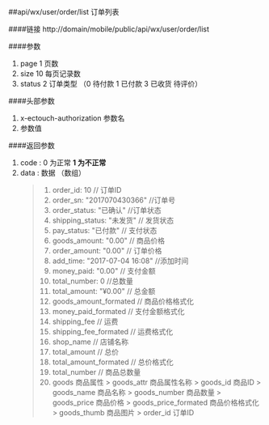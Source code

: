 ##api/wx/user/order/list  订单列表

####链接
     http://domain/mobile/public/api/wx/user/order/list

####参数
1. page   1 页数
2. size   10  每页记录数
3. status   2  订单类型   （0 待付款 1 已付款   3 已收货 待评价）

####头部参数
1. x-ectouch-authorization     参数名
2.    参数值


####返回参数
1. code : 0 为正常   **1 为不正常**
2. data  : 数据 （数组） 
    > 1. order_id: 10    // 订单ID
    > 2. order_sn: "2017070430366"     //订单号
    > 3. order_status: "已确认"         //订单状态
    > 4. shipping_status: "未发货"      // 发货状态
    > 5. pay_status: "已付款"           // 支付状态
    > 6. goods_amount: "0.00"          // 商品价格
    > 7. order_amount: "0.00"          // 订单价格
    > 8. add_time: "2017-07-04 16:08"  //添加时间
    > 9. money_paid: "0.00"            // 支付金额
    > 10. total_number: 0             //总数量
    > 11. total_amount: "¥0.00"       // 总金额
    > 12. goods_amount_formated       // 商品价格格式化
    > 13. money_paid_formated         // 支付金额格式化
    > 14. shipping_fee                // 运费
    > 15. shipping_fee_formated       // 运费格式化
    > 16. shop_name                   // 店铺名称
    > 17. total_amount                // 总价
    > 18. total_amount_formated       // 总价格式化
    > 19. total_number                // 商品总数量
    > 20. goods    商品属性
        > goods_attr   商品属性名称
        > goods_id   商品ID
        > goods_name  商品名称
        > goods_number   商品数量
        > goods_price     商品价格
        > goods_price_formated   商品价格格式化
        > goods_thumb    商品图片
        > order_id     订单ID

